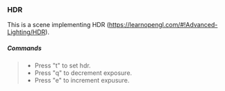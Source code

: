 ### HDR

This is a scene implementing HDR (https://learnopengl.com/#!Advanced-Lighting/HDR).

##### Commands

>* Press "t" to set hdr.
>* Press "q" to decrement exposure.
>* Press "e" to increment expusure.
